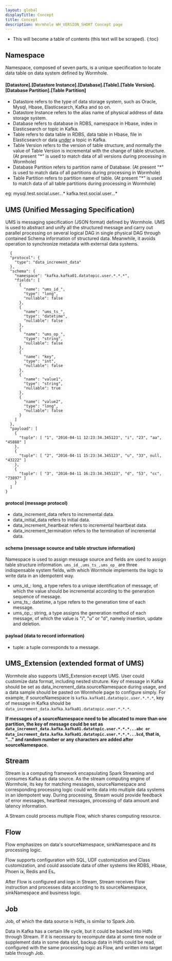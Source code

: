 ```yaml
---
layout: global
displayTitle: Concept
title: Concept
description: Wormhole WH_VERSION_SHORT Concept page
---
```


* This will become a table of contents (this text will be scraped).
{:toc}
## Namespace

Namespace, composed of seven parts, is a unique specification to locate data table on data system defined by Wormhole.

#### [Datastore].[Datastore Instance].[Database].[Table].[Table Version].[Database Partition].[Table Partition]

- Datastore refers to the type of data storage system, such as Oracle, Mysql, Hbase, Elasticsearch, Kafka and so on.
- Datastore Instance refers to the alias name of physical address of data storage system.
- Database refers to database in RDBS, namespace in Hbase, index in Elasticsearch or topic in Kafka.
- Table refers to data table in RDBS, data table in Hbase, file in Elasticsearch or data <u>under</u> a topic in Kafka.
- Table Version refers to the version of table structure, and normally the value of Table Version is incremental with the change of table structure. (At present "*" is used to match data of all versions during processing in Wormhole)
- Database Partition refers to partition name of Database. (At present "*" is used to match data of all partitions during processing in Wormhole)
- Table Partition refers to partition name of table. (At present "*" is used to match data of all table partitions during processing in Wormhole)

eg: mysql.test.social.user.*.*.*    kafka.test.social.user.*.*.*

## UMS (Unified Messaging Specification)

UMS is messaging specification (JSON format) defined by Wormhole. UMS is used to abstract and unify all the structured message and carry out parallel processing on several logical DAG in single physical DAG through contained Schema information of structured data. Meanwhile, it avoids operation to synchronize metadata with external data systems.

```
  {
  "protocol": {
    "type": "data_increment_data"          
  },
  "schema": {
    "namespace": "kafka.kafka01.datatopic.user.*.*.*",
    "fields": [
      {
        "name": "ums_id_",
        "type": "long",
        "nullable": false
      },
      {
        "name": "ums_ts_",
        "type": "datetime",
        "nullable": false
      },
      {
        "name": "ums_op_",
        "type": "string",
        "nullable": false
      },
      {
        "name": "key",
        "type": "int",
        "nullable": false
      },
      {
        "name": "value1",
        "type": "string",
        "nullable": true
      },
      {
        "name": "value2",
        "type": "long",
        "nullable": false
      }
    ]
  },
  "payload": [
    {
      "tuple": [ "1", "2016-04-11 12:23:34.345123", "i", "23", "aa", "45888" ]
    },
    {
      "tuple": [ "2", "2016-04-11 15:23:34.345123", "u", "33", null, "43222" ]
    },
    {
      "tuple": [ "3", "2016-04-11 16:23:34.345123", "d", "53", "cc", "73897" ]
    }
  ]
}
```

#### protocol (message protocol)

- data_increment_data refers to incremental data.
- data_initial_data refers to initial data.
- data_increment_heartbeat refers to incremental heartbeat data.
- data_increment_termination refers to the termination of incremental data.

#### schema (message scource and table structure information)

Namespace is used to assign message source and fields are used to assign table structure information. `ums_id_,ums_ts_,ums_op_` are three indispensable system fields, with which Wormhole implements the logic to write data in an idempotent way.

- ums_id_: long, a type refers to a unique identification of message, of which the value should be incremental according to the generation sequence of message.
- ums_ts_: datetime, a type refers to the generation time of each message.
- ums_op_: string, a type assigns the generation method of each message, of which the value is "i", "u" or "d", namely insertion, update and deletion.

#### payload (data to record information)

- tuple: a tuple corresponds to a message.

## UMS_Extension (extended format of UMS) 

Wormhole also supports UMS_Extension except UMS. User could customize data format, including nested struture. Key of message in Kafka should be set as data_increment_data.sourceNamespace during usage, and a data sample should be pasted on Wormhole page to configure simply. For example, if sourceNamespace is `kafka.kafka01.datatopic.user.*.*.*`, key of message in Kafka should be `data_increment_data.kafka.kafka01.datatopic.user.*.*.*`.

**If messages of a sourceNamespace need to be allocated to more than one partition, the key of message could be set as `data_increment_data.kafka.kafka01.datatopic.user.*.*.*...abc or data_increment_data.kafka.kafka01.datatopic.user.*.*.*...bcd`, that is,  "…" and random number or any characters are added after sourceNamespace.**

## Stream

Stream is a computing framework encapsulating Spark Streaming and consumes Kafka as data source. As the stream computing engine of Wormhole, its key for matching messages, sourceNamespace and corresponding processing logic could write data into multiple data systems in an idempotent way. During processing, Stream would provide feedback of error messages, heartbeat messages, processing of data amount and latency information. 

A Stream could process multiple Flow, which shares computing resource.  

## Flow

Flow emphasizes on data's sourceNamespace, sinkNamespace and its processing logic.

Flow supports configuration with SQL, UDF customization and Class customization, and could associate data of other systems like RDBS, Hbase, Phoen  ix, Redis and Es。

After Flow is configured and logs in Stream, Stream receives Flow instruction and processes data according to its sourceNamespace, sinkNamespace and business logic.

## Job 

Job, of which the data source is Hdfs, is similar to Spark Job.

Data in Kafka has a certain life cycle, but it could be backed into Hdfs through Stream. If it is necessary to recompute data at some time node or supplement data in some data slot, backup data in Hdfs could be read, configured with the same processing logic as Flow, and written into target table through Job.